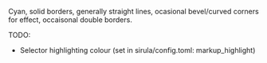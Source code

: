 


Cyan, solid borders, generally straight lines, ocasional
bevel/curved corners for effect, occaisonal double borders.


TODO: 
* Selector highlighting colour (set in sirula/config.toml: markup_highlight)

